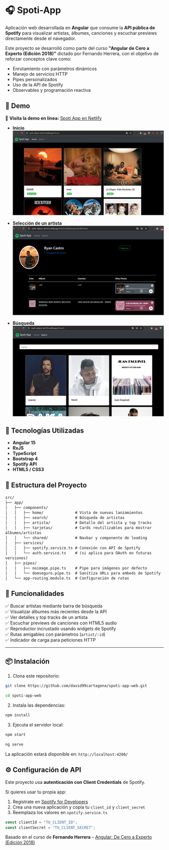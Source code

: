 # 🎧 Spoti-App

Aplicación web desarrollada en **Angular** que consume la **API pública de Spotify** para visualizar artistas, álbumes, canciones y escuchar previews directamente desde el navegador.

Este proyecto se desarrolló como parte del curso **"Angular de Cero a Experto (Edición 2018)"** dictado por Fernando Herrera, con el objetivo de reforzar conceptos clave como:

- Enrutamiento con parámetros dinámicos
- Manejo de servicios HTTP
- Pipes personalizados
- Uso de la API de Spotify
- Observables y programación reactiva

## 📸 Demo

🔗 **Visita la demo en línea:** [Spoti App en Netlify](https://starlit-valkyrie-da3355.netlify.app)

- **Inicio**  
  ![Spoti-App Screenshot](https://raw.githubusercontent.com/david99cartagena/spoti-app-web/refs/heads/main/media/Screenshot_1.png)

- **Selección de un artista**  
  ![Spoti-App Screenshot](https://raw.githubusercontent.com/david99cartagena/spoti-app-web/refs/heads/main/media/Screenshot_2.png)

- **Búsqueda**  
  ![Spoti-App Screenshot](https://raw.githubusercontent.com/david99cartagena/spoti-app-web/refs/heads/main/media/Screenshot_3.png)

## 🚀 Tecnologías Utilizadas

- **Angular 15**
- **RxJS**
- **TypeScript**
- **Bootstrap 4**
- **Spotify API**
- **HTML5 / CSS3**

## 📁 Estructura del Proyecto

```
src/
├── app/
│   ├── components/
│   │   ├── home/              # Vista de nuevos lanzamientos
│   │   ├── search/            # Búsqueda de artistas
│   │   ├── artista/           # Detalle del artista y top tracks
│   │   ├── tarjetas/          # Cards reutilizables para mostrar álbumes/artistas
│   │   └── shared/            # Navbar y componente de loading
│   ├── services/
│   │   ├── spotify.service.ts # Conexión con API de Spotify
│   │   └── auth.service.ts    # (si aplica para OAuth en futuras versiones)
│   ├── pipes/
│   │   ├── noimage.pipe.ts    # Pipe para imágenes por defecto
│   │   └── domseguro.pipe.ts  # Sanitiza URLs para embeds de Spotify
│   └── app-routing.module.ts  # Configuración de rutas
```

## 🔑 Funcionalidades

✅ Buscar artistas mediante barra de búsqueda  
✅ Visualizar álbumes más recientes desde la API  
✅ Ver detalles y top tracks de un artista  
✅ Escuchar previews de canciones con HTML5 audio  
✅ Reproductor incrustado usando widgets de Spotify  
✅ Rutas amigables con parámetros (`artist/:id`)  
✅ Indicador de carga para peticiones HTTP

---

## 📦 Instalación

1. Clona este repositorio:

```bash
git clone https://github.com/david99cartagena/spoti-app-web.git
```

```bash
cd spoti-app-web
```

2. Instala las dependencias:

```bash
npm install
```

3. Ejecuta el servidor local:

```bash
npm start
```

```bash
ng serve
```

La aplicación estará disponible en: `http://localhost:4200/`

<!-- ## 🧠 Conceptos Reforzados

- Uso del **routerLink** y **ActivatedRoute**
- **ngModel** para binding bidireccional en formularios
- Manejo de tokens con la API de Spotify (`client_credentials`)
- Modularización con componentes y servicios
- Creación de **pipes personalizados** (`noimage`, `domseguro`)
- Uso de **Observables** con `async`, `pipe`, y `map`

--- -->

## ⚙️ Configuración de API

Este proyecto usa **autenticación con Client Credentials** de Spotify.

Si quieres usar tu propia app:

1. Regístrate en [Spotify for Developers](https://developer.spotify.com/dashboard/)
2. Crea una nueva aplicación y copia tu `client_id` y `client_secret`
3. Reemplaza los valores en `spotify.service.ts`

```ts
const clientId = "TU_CLIENT_ID";
const clientSecret = "TU_CLIENT_SECRET";
```

Basado en el curso de **Fernando Herrera** – [Angular: De Cero a Experto (Edición 2018)](https://www.udemy.com/course/angular-2-fernando-herrera/)

<!-- ---

## 📌 Notas Finales

Este proyecto es ideal para aprender cómo trabajar con APIs públicas usando Angular, y reforzar conceptos modernos del framework como servicios, pipes, enrutamiento y observables.

¡Personalízalo o extiéndelo como quieras! Puedes añadir login con OAuth, mostrar álbumes completos o implementar reproducción continua con audio HTML5. -->
